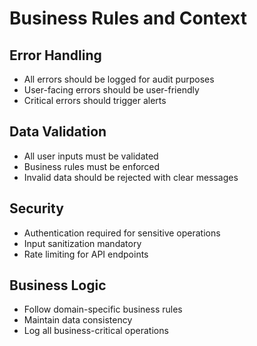 # Business Rules and Context

## Error Handling
- All errors should be logged for audit purposes
- User-facing errors should be user-friendly
- Critical errors should trigger alerts

## Data Validation
- All user inputs must be validated
- Business rules must be enforced
- Invalid data should be rejected with clear messages

## Security
- Authentication required for sensitive operations
- Input sanitization mandatory
- Rate limiting for API endpoints

## Business Logic
- Follow domain-specific business rules
- Maintain data consistency
- Log all business-critical operations

